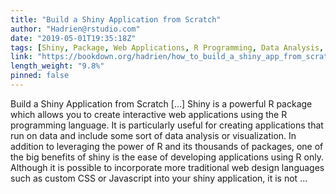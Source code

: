 ```yaml
---
title: "Build a Shiny Application from Scratch"
author: "Hadrien@rstudio.com"
date: "2019-05-01T19:35:18Z"
tags: [Shiny, Package, Web Applications, R Programming, Data Analysis, Visualization]
link: "https://bookdown.org/hadrien/how_to_build_a_shiny_app_from_scratch/"
length_weight: "9.8%"
pinned: false
---
```


Build a Shiny Application from Scratch [...] Shiny is a powerful R package which allows you to create interactive web applications using the R programming language. It is particularly useful for creating applications that run on data and include some sort of data analysis or visualization. In addition to leveraging the power of R and its thousands of packages, one of the big benefits of shiny is the ease of developing applications using R only. Although it is possible to incorporate more traditional web design languages such as custom CSS or Javascript into your shiny application, it is not ...
